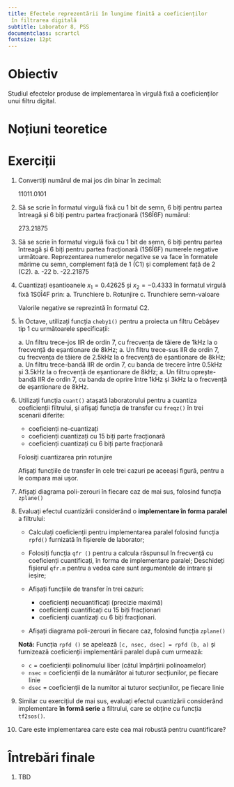 ```yaml
---
title: Efectele reprezentării în lungime finită a coeficienților
 în filtrarea digitală
subtitle: Laborator 8, PSS
documentclass: scrartcl
fontsize: 12pt
---
```


# Obiectiv

Studiul efectelor produse de implementarea în virgulă fixă a coeficienților
unui filtru digital.

# Noțiuni teoretice


# Exerciții

1. Convertiți numărul de mai jos din binar în zecimal:

    $11011.0101$


1. Să se scrie în formatul virgulă fixă cu 1 bit de semn, 6 biți pentru partea întreagă
și 6 biți pentru partea fracționară (1S6Î6F) numărul:
   
    $273.21875$

1. Să se scrie în formatul virgulă fixă cu 1 bit de semn, 6 biți pentru partea întreagă
și 6 biți pentru partea fracționară (1S6Î6F) numerele negative următoare. 
Reprezentarea numerelor negative se va face în formatele mărime cu semn,
complement față de 1 (C1) și complement față de 2 (C2).
    a. -22
    b. -22.21875
    
1. Cuantizați eșantioanele $x_1 = 0.42625$ și $x_2 = -0.4333$ 
în formatul virgulă fixă 1S0Î4F prin:
    a. Trunchiere
    b. Rotunjire
    c. Trunchiere semn-valoare
    
    Valorile negative se reprezintă în formatul C2.
    
1. În Octave, utilizați funcția `cheby1()` pentru a proiecta un filtru Cebâșev tip 1 cu următoarele specificații:

    a. Un filtru trece-jos IIR de ordin 7, cu frecvența de tăiere de 1kHz la o frecvență de eșantionare de 8kHz;
    a. Un filtru trece-sus IIR de ordin 7, cu frecvența de tăiere de 2.5kHz la o frecvență de eșantionare de 8kHz;
    a. Un filtru trece-bandă IIR de ordin 7, cu banda de trecere între 0.5kHz și 3.5kHz la o frecvență de eșantionare de 8kHz;
    a. Un filtru oprește-bandă IIR de ordin 7, cu banda de oprire între 1kHz și 3kHz la o frecvență de eșantionare de 8kHz.
    
2. Utilizați funcția `cuant()` atașată laboratorului pentru a cuantiza coeficienții filtrului,
și afișați funcția de transfer cu `freqz()` în trei scenarii diferite:
    - coeficienți ne-cuantizați
    - coeficienți cuantizați cu 15 biți parte fracționară
    - coeficienți cuantizați cu 6 biți parte fracționară
  
    Folosiți cuantizarea prin rotunjire
  
    Afișați funcțiile de transfer în cele trei cazuri pe aceeași figură, pentru a le compara mai ușor.
  
3. Afișați diagrama poli-zerouri în fiecare caz de mai sus, folosind funcția `zplane()`
  
3. Evaluați efectul cuantizării considerând o **implementare în forma paralel** a filtrului:
    - Calculați coeficienții pentru implementarea paralel folosind funcția `rpfd()` furnizată în fișierele de laborator;
    - Folosiți funcția `qfr ()` pentru a calcula răspunsul în frecvență cu coeficienți cuantificați, în forma de implementare paralel;
      Deschideți fișierul `qfr.m` pentru a vedea care sunt argumentele de intrare și ieșire;
    - Afișați funcțiile de transfer în trei cazuri:
        - coeficienți necuantificați (precizie maximă)
        - coeficienți cuantificați cu 15 biți fracționari
        - coeficienți cuantizați cu 6 biți fracționari.
        
    -  Afișați diagrama poli-zerouri în fiecare caz, folosind funcția `zplane()`
      
    **Notă:** Funcția `rpfd ()` se apelează `[c, nsec, dsec] = rpfd (b, a)` și furnizează coeficienții implementării paralel după cum urmează:
      - `c` = coeficienții polinomului liber (câtul împărțirii polinoamelor)
      - `nsec` = coeficienții de la numărător ai tuturor secțiunilor, pe fiecare linie
      - `dsec` = coeficienții de la numitor ai tuturor secțiunilor, pe fiecare linie

4. Similar cu exercițiul de mai sus, evaluați efectul cuantizării considerând implementare **în formă serie** a filtrului, care se obține cu funcția `tf2sos()`.

5. Care este implementarea care este cea mai robustă pentru cuantificare?      

# Întrebări finale

1. TBD
